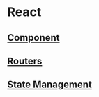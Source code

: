 # React

## [Component](https://github.com/dudcks5477/Front_end/tree/master/React/Component)

## [Routers](https://github.com/dudcks5477/Front_end/tree/master/React/Routers)

## [State Management](https://github.com/dudcks5477/Front_end/tree/master/React/StateManagement)